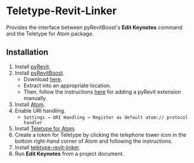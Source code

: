 # Teletype-Revit-Linker
Provides the interface between pyRevitBoost's **Edit Keynotes** command 
and the Teletype for Atom package.

## Installation
1. Install [pyRevit](https://github.com/eirannejad/pyRevit/releases).
1. Install [pyRevitBoost](http://zacharymathews.com/pyRevitBoost).
    - Download [here](https://github.com/zachcmathews/pyRevitBoost/archive/master.zip).
    - Extract into an appropriate location.
    - Then, follow the instructions [here](https://www.notion.so/Install-Extensions-0753ab78c0ce46149f962acc50892491) 
    for adding a pyRevit extension manually.
1. Install [Atom](https://atom.io/).
1. Enable URI handling.
    - `Settings → URI Handling → Register as default atom:// protocol handler`
1. Install [Teletype for Atom](https://atom.io/packages/teletype).
1. Create a token for Teletype by clicking the telephone tower icon in the 
bottom right-hand corner of Atom and following the instructions. 
1. Install [teletype-revit-linker](https://atom.io/packages/teletype-revit-linker).
1. Run **Edit Keynotes** from a project document.
